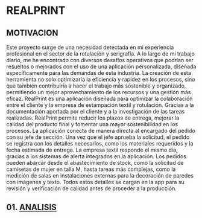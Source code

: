 # REALPRINT

## MOTIVACION
Este proyecto surge de una necesidad detectada en mi experiencia profesional en el sector de la rotulación y serigrafía. A lo largo de mi trabajo diario, me he encontrado con diversos desafíos operativos que podrían ser resueltos o mejorados con el uso de una aplicación personalizada, diseñada específicamente para las demandas de esta industria. La creación de esta herramienta no solo optimizaría la eficiencia y rapidez en los procesos, sino que también contribuiría a hacer el trabajo más sostenible y organizado, permitiendo un mejor aprovechamiento de los recursos y una gestión más eficaz. RealPrint es una aplicación diseñada para optimizar la colaboración entre el cliente y la empresa de estampación textil y rotulación. Gracias a la documentación aportada por el cliente y a la investigación de las tareas realizadas.
RealPrint permite reducir los plazos de entrega, mejorar la calidad del producto final y fomentar una mayor sostenibilidad en los procesos. La aplicación conecta de manera directa al encargado del pedido con su jefe de sección. Una vez que el jefe aprueba la solicitud, el pedido se registra con los detalles necesarios, como los materiales requeridos y la fecha estimada de entrega. La empresa textil responde el mismo día, gracias a los sistemas de alerta integrados en la aplicación.
Los pedidos pueden abarcar desde el abastecimiento de stock, como la solicitud de camisetas de mujer en talla M, hasta tareas más complejas, como la medición de salas en instalaciones externas para la decoración de paredes con imágenes y texto. Todos estos detalles se cargan en la app para su revisión y verificación de calidad antes de proceder a la producción.

## 01. [ANALISIS](./DIAGRAMAS/ANALISIS.md)
